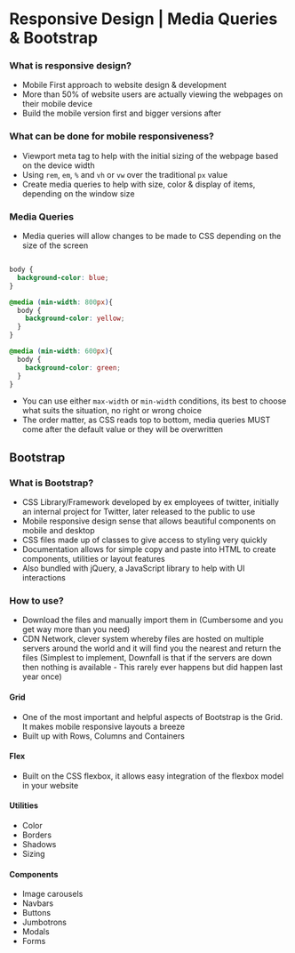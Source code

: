 # Responsive Design | Media Queries & Bootstrap

### What is responsive design?
  - Mobile First approach to website design & development
  - More than 50% of website users are actually viewing the webpages on their mobile device
  - Build the mobile version first and bigger versions after

### What can be done for mobile responsiveness?
  - Viewport meta tag to help with the initial sizing of the webpage based on the device width
  - Using `rem`, `em`, `%` and `vh` or `vw` over the traditional `px` value
  - Create media queries to help with size, color & display of items, depending on the window size

### Media Queries
  - Media queries will allow changes to be made to CSS depending on the size of the screen

```css

body {
  background-color: blue;
}

@media (min-width: 800px){
  body {
    background-color: yellow;
  }
}

@media (min-width: 600px){
  body {
    background-color: green;
  }
}

```

- You can use either `max-width` or `min-width` conditions, its best to choose what suits the situation, no right or wrong choice
- The order matter, as CSS reads top to bottom, media queries MUST come after the default value or they will be overwritten

## Bootstrap

### What is Bootstrap?
  - CSS Library/Framework developed by ex employees of twitter, initially an internal project for Twitter, later released to the public to use
  - Mobile responsive design sense that allows beautiful components on mobile and desktop
  - CSS files made up of classes to give access to styling very quickly
  - Documentation allows for simple copy and paste into HTML to create components, utilities or layout features
  - Also bundled with jQuery, a JavaScript library to help with UI interactions

### How to use?
  - Download the files and manually import them in (Cumbersome and you get way more than you need)
  - CDN Network, clever system whereby files are hosted on multiple servers around the world and it will find you the nearest and return the files (Simplest to implement, Downfall is that if the servers are down then nothing is available - This rarely ever happens but did happen last year once)

#### Grid
  - One of the most important and helpful aspects of Bootstrap is the Grid. It makes mobile responsive layouts a breeze
  - Built up with Rows, Columns and Containers

#### Flex
  - Built on the CSS flexbox, it allows easy integration of the flexbox model in your website

#### Utilities
  - Color
  - Borders
  - Shadows
  - Sizing

#### Components
  - Image carousels
  - Navbars
  - Buttons
  - Jumbotrons
  - Modals
  - Forms
